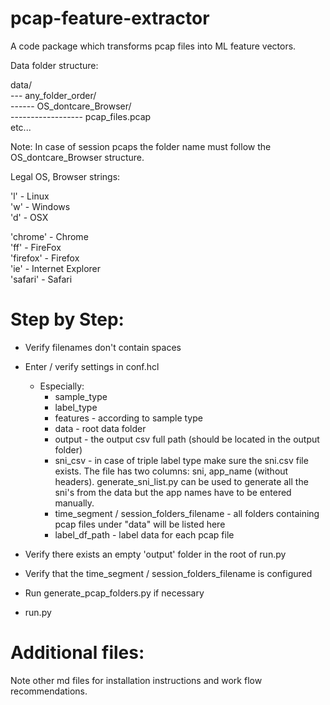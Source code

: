 # pcap-feature-extractor
A code package which transforms pcap files into ML feature vectors.

Data folder structure:

data/  
  --- any_folder_order/  
    ------ OS_dontcare_Browser/  
      ------------------ pcap_files.pcap  
etc...

Note: In case of session pcaps the folder name must follow the  
OS_dontcare_Browser structure.

Legal OS, Browser strings:

'l' - Linux  
'w' - Windows  
'd' - OSX  

'chrome' - Chrome  
'ff' - FireFox  
'firefox' - Firefox  
'ie' - Internet Explorer  
'safari' - Safari  


# Step by Step:


* Verify filenames don't contain spaces
* Enter / verify settings in conf.hcl
  * Especially:
    * sample_type
    * label_type
    * features - according to sample type
    * data - root data folder
    * output - the output csv full path (should be located in the output folder)
    * sni_csv - in case of triple label type make sure the sni.csv file exists.
                The file has two columns: sni, app_name (without headers).
                generate_sni_list.py can be used to generate all the sni's
                from the data but the app names have to be entered manually.
    * time_segment / session_folders_filename - all folders containing pcap
                                                files under "data" will be
                                                listed here
    * label_df_path - label data for each pcap file
* Verify there exists an empty 'output' folder in the root of run.py
* Verify that the time_segment / session_folders_filename is configured
* Run generate_pcap_folders.py if necessary

* run.py


# Additional files:

Note other md files for installation instructions and work flow recommendations.
